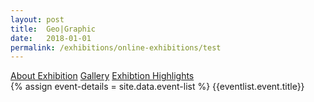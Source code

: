 ```yaml
---
layout: post
title:  Geo|Graphic
date:   2018-01-01
permalink: /exhibitions/online-exhibitions/test
---
```

<div class="event-tab-area">
  <div class="event-tab-list">
    <a href="#tab1">About Exhibition</a>
    <a href="#tab2">Gallery</a>
    <a href="#tab3">Exhibtion Highlights</a>
  </div>
</div>
<div>
  {% assign event-details = site.data.event-list %}
  {{eventlist.event.title}}
</div>

